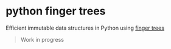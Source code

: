 # python finger trees

Efficient immutable data structures in Python using [finger trees](https://en.wikipedia.org/wiki/Finger_tree)

> Work in progress
